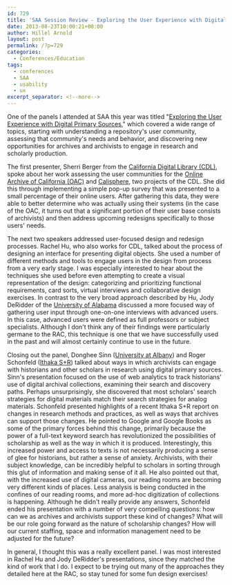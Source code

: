 ```yaml
---
id: 729
title: 'SAA Session Review - Exploring the User Experience with Digital Primary Sources'
date: 2013-08-23T10:00:21+00:00
author: Hillel Arnold
layout: post
permalink: /?p=729
categories:
  - Conferences/Education
tags:
  - conferences
  - SAA
  - usability
  - ux
excerpt_separator: <!--more-->
---
```

One of the panels I attended at SAA this year was titled "[Exploring the User Experience with Digital Primary Sources](http://sched.co/10WSkge)," which covered a wide range of topics, starting with understanding a repository's user community, assessing that community's needs and behavior, and discovering new opportunities for archives and archivists to engage in research and scholarly production.<!--more-->

The first presenter, Sherri Berger from the [California Digital Library (CDL)](http://www.cdlib.org/), spoke about her work assessing the user communities for the [Online Archive of California (OAC)](http://www.oac.cdlib.org/) and [Calisphere](http://www.calisphere.universityofcalifornia.edu/), two projects of the CDL. She did this through implementing a simple pop-up survey that was presented to a small percentage of their online users. After gathering this data, they were able to better determine who was actually using their systems (in the case of the OAC, it turns out that a significant portion of their user base consists of archivists) and then address upcoming redesigns specifically to those users' needs.

The next two speakers addressed user-focused design and redesign processes. Rachel Hu, who also works for CDL, talked about the process of designing an interface for presenting digital objects. She used a number of different methods and tools to engage users in the design from process from a very early stage. I was especially interested to hear about the techniques she used before even attempting to create a visual representation of the design: categorizing and prioritizing functional requirements, card sorts, virtual interviews and collaborative design exercises. In contrast to the very broad approach described by Hu, Jody DeRidder of the [University of Alabama](http://www.lib.ua.edu/) discussed a more focused way of gathering user input through one-on-one interviews with advanced users. In this case, advanced users were defined as full professors or subject specialists. Although I don't think any of their findings were particularly germane to the RAC, this technique is one that we have successfully used in the past and will almost certainly continue to use in the future.

Closing out the panel, Donghee Sinn ([University at Albany](http://www.albany.edu/)) and Roger Schonfeld ([Ithaka S+R](http://www.sr.ithaka.org/)) talked about ways in which archivists can engage with historians and other scholars in research using digital primary sources. Sinn's presentation focused on the use of web analytics to track historians' use of digital archival collections, examining their search and discovery paths. Perhaps unsurprisingly, she discovered that most scholars' search strategies for digital materials match their search strategies for analog materials. Schonfeld presented highlights of a recent Ithaka S+R report on changes in research methods and practices, as well as ways that archives can support those changes. He pointed to Google and Google Books as some of the primary forces behind this change, primarily because the power of a full-text keyword search has revolutionized the possibilities of scholarship as well as the way in which it is produced. Interestingly, this increased power and access to texts is not necessarily producing a sense of glee for historians, but rather a sense of anxiety. Archivists, with their subject knowledge, can be incredibly helpful to scholars in sorting through this glut of information and making sense of it all. He also pointed out that, with the increased use of digital cameras, our reading rooms are becoming very different kinds of places. Less analysis is being conducted in the confines of our reading rooms, and more ad-hoc digitization of collections is happening. Although he didn't really provide any answers, Schonfeld ended his presentation with a number of very compelling questions: how can we as archives and archivists support these kind of changes? What will be our role going forward as the nature of scholarship changes? How will our current staffing, space and information management need to be adjusted for the future?

In general, I thought this was a really excellent panel. I was most interested in Rachel Hu and Jody DeRidder's presentations, since they matched the kind of work that I do. I expect to be trying out many of the approaches they detailed here at the RAC, so stay tuned for some fun design exercises!
